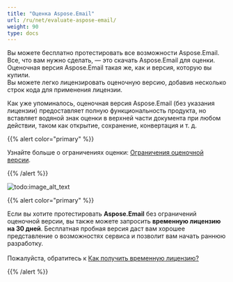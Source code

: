 ```yaml
---
title: "Оценка Aspose.Email"
url: /ru/net/evaluate-aspose-email/
weight: 90
type: docs
---
```


Вы можете бесплатно протестировать все возможности Aspose.Email. Все, что вам нужно сделать, — это скачать Aspose.Email для оценки.  
Оценочная версия Aspose.Email такая же, как и версия, которую вы купили.  
Вы можете легко лицензировать оценочную версию, добавив несколько строк кода для применения лицензии.

Как уже упоминалось, оценочная версия Aspose.Email (без указания лицензии) предоставляет полную функциональность продукта, но вставляет водяной знак оценки в верхней части документа при любом действии, таком как открытие, сохранение, конвертация и т. д.

{{% alert color="primary" %}}

Узнайте больше о ограничениях оценки: [Ограничения оценочной версии](/email/net/licensing/#evaluation-version-limitations).

{{% /alert %}}

![todo:image_alt_text](aspose-email-evaluation.png)

{{% alert color="primary" %}}

Если вы хотите протестировать **Aspose.Email** без ограничений оценочной версии, вы также можете запросить **временную лицензию на 30 дней**. Бесплатная пробная версия даст вам хорошее представление о возможностях сервиса и позволит вам начать раннюю разработку.</br>  
Пожалуйста, обратитесь к [Как получить временную лицензию?](https://purchase.aspose.com/temporary-license)

{{% /alert %}}

